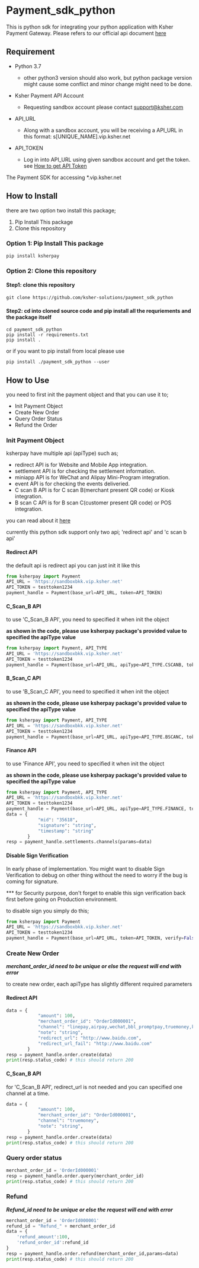 # Payment_sdk_python

This is python sdk for integrating your python application with Ksher Payment Gateway. Please refers to our official api document [here](https://doc.vip.ksher.net)

## Requirement
- Python 3.7
    - other python3 version should also work, but python package version might cause some conflict and minor change might need to be done.

- Ksher Payment API Account
    - Requesting sandbox account please contact support@ksher.com
    
- API_URL
    - Along with a sandbox account, you will be receiving a API_URL in this format: s[UNIQUE_NAME].vip.ksher.net

- API_TOKEN
    - Log in into API_URL using given sandbox account and get the token. see [How to get API Token](https://doc.vip.ksher.net/docs/howto/api_token)


The Payment SDK for accessing *.vip.ksher.net

## How to Install

there are two option two install this package;

1. Pip Install This package
2. Clone this repository

### Option 1: Pip Install This package
```
pip install ksherpay
```

### Option 2: Clone this repository

#### Step1: clone this repository
```shell
git clone https://github.com/ksher-solutions/payment_sdk_python
```

#### Step2: cd into cloned source code and pip install all the requriements and the package itself
```shell
cd payment_sdk_python
pip install -r requirements.txt
pip install .

```

or if you want to pip install from local please use
```
pip install ./payment_sdk_python --user 
```


## How to Use
you need to first init the payment object and that you can use it to;
- Init Payment Object
- Create New Order
- Query Order Status
- Refund the Order


### Init Payment Object
ksherpay have multiple api (apiType) such as;
- redirect API is for Website and Mobile App integration.
- settlement API is for checking the settlement information.
- miniapp API is for WeChat and Alipay Mini-Program integration.
- event API is for checking the events deliveried.
- C scan B API is for C scan B(merchant present QR code) or Kiosk integration.
- B scan C API is for B scan C(customer present QR code) or POS integration.

you can read about it [here](https://doc.vip.ksher.net/docs/user_guide/swagger)

currently this python sdk support only two api; 'redirect api' and 'c scan b api'

#### Redirect API

the default api is redirect api you can just init it like this

```python
from ksherpay import Payment
API_URL = 'https://sandboxbkk.vip.ksher.net'
API_TOKEN = testtoken1234
payment_handle = Payment(base_url=API_URL, token=API_TOKEN)
```

#### C_Scan_B API
to use 'C_Scan_B API', you need to specified it when init the object

**as shown in the code, please use ksherpay package's provided value to specified the apiType value**

```python
from ksherpay import Payment, API_TYPE
API_URL = 'https://sandboxbkk.vip.ksher.net'
API_TOKEN = testtoken1234
payment_handle = Payment(base_url=API_URL, apiType=API_TYPE.CSCANB, token=API_TOKEN)
```

#### B_Scan_C API
to use 'B_Scan_C API', you need to specified it when init the object

**as shown in the code, please use ksherpay package's provided value to specified the apiType value**

```python
from ksherpay import Payment, API_TYPE
API_URL = 'https://sandboxbkk.vip.ksher.net'
API_TOKEN = testtoken1234
payment_handle = Payment(base_url=API_URL, apiType=API_TYPE.BSCANC, token=API_TOKEN)
```

#### Finance API
to use 'Finance API', you need to specified it when init the object

**as shown in the code, please use ksherpay package's provided value to specified the apiType value**

```python
from ksherpay import Payment, API_TYPE
API_URL = 'https://sandboxbkk.vip.ksher.net'
API_TOKEN = testtoken1234
payment_handle = Payment(base_url=API_URL, apiType=API_TYPE.FINANCE, token=API_TOKEN)
data = {
            "mid": "35618",
            "signature": "string",
            "timestamp": "string"
        }
resp = payment_handle.settlements.channels(params=data)
```

#### Disable Sign Verification
In early phase of implementation. You might want to disable Sign Verification to debug on other thing without the need to worry if the bug is coming for signature.

*** for Security purpose, don't forget to enable this sign verification back first before going on Production environment.

to disable sign you simply do this;
```python
from ksherpay import Payment
API_URL = 'https://sandboxbkk.vip.ksher.net'
API_TOKEN = testtoken1234
payment_handle = Payment(base_url=API_URL, token=API_TOKEN, verify=False)
```


### Create New Order
***merchant_order_id need to be unique or else the request will end with error***

to create new order, each apiType has slightly different required parameters

#### Redirect API
```python
data = {
            "amount": 100,
            "merchant_order_id": "OrderId000001",
            "channel": "linepay,airpay,wechat,bbl_promptpay,truemoney,ktbcard",
            "note": "string",
            "redirect_url": "http://www.baidu.com",
            "redirect_url_fail": "http://www.baidu.com"
        }
resp = payment_handle.order.create(data)
print(resp.status_code) # this should return 200
```
#### C_Scan_B API
for 'C_Scan_B API', redirect_url is not needed and you can specified one channel at a time.
```python
data = {
            "amount": 100,
            "merchant_order_id": "OrderId000001",
            "channel": "truemoney",
            "note": "string",
        }
resp = payment_handle.order.create(data)
print(resp.status_code) # this should return 200
```

### Query order status
```python
merchant_order_id = 'OrderId000001'
resp = payment_handle.order.query(merchant_order_id)
print(resp.status_code) # this should return 200
```

### Refund
***Refund_id need to be unique or else the request will end with error***
```python
merchant_order_id = 'OrderId000001'
refund_id = "Refund_" + merchant_order_id
data = {
    'refund_amount':100,
    'refund_order_id':refund_id
}
resp = payment_handle.order.refund(merchant_order_id,params=data)
print(resp.status_code) # this should return 200
```
